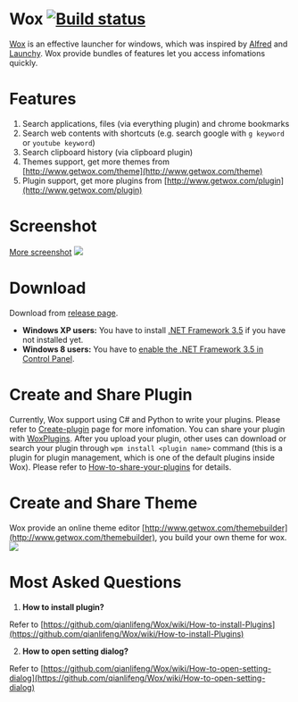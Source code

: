 Wox   [![Build status](https://ci.appveyor.com/api/projects/status/bfktntbivg32e103)](https://ci.appveyor.com/project/qianlifeng/wox)
=========
[Wox](http://www.getwox.com) is an effective launcher for windows, which was inspired by [Alfred](http://www.alfredapp.com/) and [Launchy](http://www.launchy.net/). Wox provide bundles of features let you access infomations quickly. 

Features
=========
1. Search applications, files (via everything plugin) and chrome bookmarks
2. Search web contents with shortcuts (e.g. search google with `g keyword` or `youtube keyword`)
3. Search clipboard history (via clipboard plugin)
4. Themes support, get more themes from [http://www.getwox.com/theme](http://www.getwox.com/theme)
5. Plugin support, get more plugins from [http://www.getwox.com/plugin](http://www.getwox.com/plugin)

Screenshot
=========

<a href="https://github.com/qianlifeng/Wox/wiki/Screenshot">More screenshot</a>
<img src="http://ww3.sinaimg.cn/large/dce48faejw1eihx6ffo8eg20zk0m8hdt.gif" />

Download
=========

Download from [release page](https://github.com/qianlifeng/Wox/releases).

* **Windows XP users:** You have to install [.NET Framework 3.5](http://www.microsoft.com/download/details.aspx?id=22) if you have not installed yet.
* **Windows 8 users:** You have to [enable the .NET Framework 3.5 in Control Panel](http://msdn.microsoft.com/library/hh506443.aspx).

Create and Share Plugin
=========

Currently, Wox support using C# and Python to write your plugins. Please refer to [Create-plugin](https://github.com/qianlifeng/Wox/wiki/Create-plugins) page for more infomation.
You can share your plugin with <a href="http://www.getwox.com/plugin">WoxPlugins</a>. After you upload your plugin, other uses can download or search your plugin through `wpm install <plugin name>` command (this is a plugin for plugin management, which is one of the default plugins inside Wox). Please refer to [How-to-share-your-plugins](https://github.com/qianlifeng/Wox/wiki/How-to-share-your-plugins-in--getwox.com-plugin-page%3F) for details.


Create and Share Theme
=========

Wox provide an online theme editor [http://www.getwox.com/themebuilder](http://www.getwox.com/themebuilder), you build your own theme for wox.
<img src="http://ww3.sinaimg.cn/large/5d7c1fa4gw1eegm4tvpu7j20zg0in412.jpg" />  


Most Asked Questions  
=========

1. **How to install plugin?**  

  Refer to [https://github.com/qianlifeng/Wox/wiki/How-to-install-Plugins](https://github.com/qianlifeng/Wox/wiki/How-to-install-Plugins)  


2. **How to open setting dialog?**  

  Refer to [https://github.com/qianlifeng/Wox/wiki/How-to-open-setting-dialog](https://github.com/qianlifeng/Wox/wiki/How-to-open-setting-dialog)  
